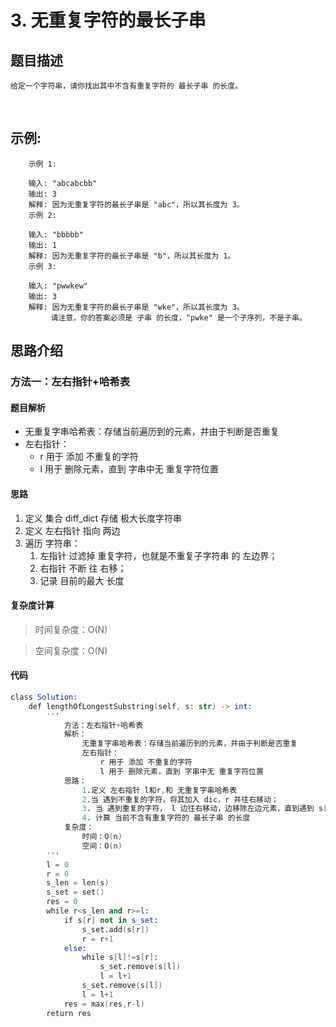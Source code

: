 # 3. 无重复字符的最长子串

## 题目描述

    给定一个字符串，请你找出其中不含有重复字符的 最长子串 的长度。
   
## 示例:
```
    示例 1:

    输入: "abcabcbb"
    输出: 3 
    解释: 因为无重复字符的最长子串是 "abc"，所以其长度为 3。
    示例 2:

    输入: "bbbbb"
    输出: 1
    解释: 因为无重复字符的最长子串是 "b"，所以其长度为 1。
    示例 3:

    输入: "pwwkew"
    输出: 3
    解释: 因为无重复字符的最长子串是 "wke"，所以其长度为 3。
         请注意，你的答案必须是 子串 的长度，"pwke" 是一个子序列，不是子串。
```

## 思路介绍

### 方法一：左右指针+哈希表
#### 题目解析

- 无重复字串哈希表：存储当前遍历到的元素，并由于判断是否重复
- 左右指针：
  - r 用于 添加 不重复的字符
  - l 用于 删除元素，直到 字串中无 重复字符位置

#### 思路

1. 定义 集合 diff_dict 存储 极大长度字符串
2. 定义 左右指针 指向 两边
3. 遍历 字符串：
   1. 左指针 过滤掉 重复字符，也就是不重复子字符串 的 左边界；
   2. 右指针 不断 往 右移；
   3. 记录 目前的最大 长度

#### 复杂度计算

> 时间复杂度：O(N)

> 空间复杂度：O(N)

#### 代码

```s
class Solution:
    def lengthOfLongestSubstring(self, s: str) -> int:
        '''
            方法：左右指针+哈希表
            解析：
                无重复字串哈希表：存储当前遍历到的元素，并由于判断是否重复
                左右指针：
                    r 用于 添加 不重复的字符
                    l 用于 删除元素，直到 字串中无 重复字符位置
            思路：
                1.定义 左右指针 l和r,和 无重复字串哈希表
                2.当 遇到不重复的字符，将其加入 dic，r 并往右移动；
                3. 当 遇到重复的字符， l 边往右移动，边移除左边元素，直到遇到 s[l]!=s[r]
                4. 计算 当前不含有重复字符的 最长子串 的长度
            复杂度：
                时间：O(n)
                空间：O(n)
        '''
        l = 0
        r = 0
        s_len = len(s)
        s_set = set()
        res = 0
        while r<s_len and r>=l:
            if s[r] not in s_set:
                s_set.add(s[r])
                r = r+1
            else:
                while s[l]!=s[r]:
                    s_set.remove(s[l])
                    l = l+1
                s_set.remove(s[l])
                l = l+1
            res = max(res,r-l)
        return res
```
